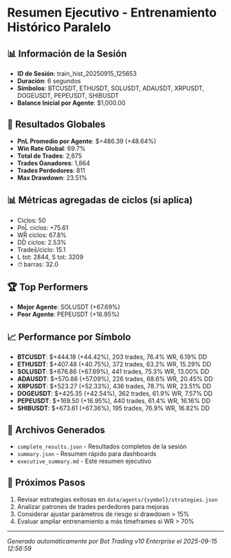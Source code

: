 # Resumen Ejecutivo - Entrenamiento Histórico Paralelo

## 📊 Información de la Sesión
- **ID de Sesión**: train_hist_20250915_125653
- **Duración**: 6 segundos
- **Símbolos**: BTCUSDT, ETHUSDT, SOLUSDT, ADAUSDT, XRPUSDT, DOGEUSDT, PEPEUSDT, SHIBUSDT
- **Balance Inicial por Agente**: $1,000.00

## 🎯 Resultados Globales
- **PnL Promedio por Agente**: $+486.39 (+48.64%)
- **Win Rate Global**: 69.7%
- **Total de Trades**: 2,675
- **Trades Ganadores**: 1,864
- **Trades Perdedores**: 811
- **Max Drawdown**: 23.51%

## 📊 Métricas agregadas de ciclos (si aplica)
- Ciclos: 50
- PnL̄ ciclos: +75.61
- WR̄ ciclos: 67.8%
- DD̄ ciclos: 2.53%
- Trades̄/ciclo: 15.1
- L tot: 2844, S tot: 3209
- ⏱̄ barras: 32.0


## 🏆 Top Performers
- **Mejor Agente**: SOLUSDT (+67.69%)
- **Peor Agente**: PEPEUSDT (+16.95%)

## 📈 Performance por Símbolo
- **BTCUSDT**: $+444.18 (+44.42%), 203 trades, 76.4% WR, 6.19% DD
- **ETHUSDT**: $+407.48 (+40.75%), 372 trades, 63.2% WR, 15.29% DD
- **SOLUSDT**: $+676.86 (+67.69%), 441 trades, 75.3% WR, 13.00% DD
- **ADAUSDT**: $+570.86 (+57.09%), 226 trades, 68.6% WR, 20.45% DD
- **XRPUSDT**: $+523.27 (+52.33%), 436 trades, 78.7% WR, 23.51% DD
- **DOGEUSDT**: $+425.35 (+42.54%), 362 trades, 61.9% WR, 7.57% DD
- **PEPEUSDT**: $+169.50 (+16.95%), 440 trades, 61.4% WR, 16.16% DD
- **SHIBUSDT**: $+673.61 (+67.36%), 195 trades, 76.9% WR, 16.82% DD

## 📁 Archivos Generados
- `complete_results.json` - Resultados completos de la sesión
- `summary.json` - Resumen rápido para dashboards
- `executive_summary.md` - Este resumen ejecutivo

## 🎯 Próximos Pasos
1. Revisar estrategias exitosas en `data/agents/{symbol}/strategies.json`
2. Analizar patrones de trades perdedores para mejoras
3. Considerar ajustar parámetros de riesgo si drawdown > 15%
4. Evaluar ampliar entrenamiento a más timeframes si WR > 70%

---
*Generado automáticamente por Bot Trading v10 Enterprise el 2025-09-15 12:56:59*
